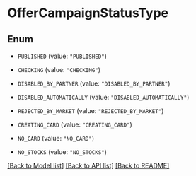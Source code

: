 # OfferCampaignStatusType

## Enum


* `PUBLISHED` (value: `"PUBLISHED"`)

* `CHECKING` (value: `"CHECKING"`)

* `DISABLED_BY_PARTNER` (value: `"DISABLED_BY_PARTNER"`)

* `DISABLED_AUTOMATICALLY` (value: `"DISABLED_AUTOMATICALLY"`)

* `REJECTED_BY_MARKET` (value: `"REJECTED_BY_MARKET"`)

* `CREATING_CARD` (value: `"CREATING_CARD"`)

* `NO_CARD` (value: `"NO_CARD"`)

* `NO_STOCKS` (value: `"NO_STOCKS"`)


[[Back to Model list]](../README.md#documentation-for-models) [[Back to API list]](../README.md#documentation-for-api-endpoints) [[Back to README]](../README.md)


